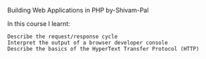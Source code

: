 Building Web Applications in PHP by-Shivam-Pal


In this course I learnt:

    Describe the request/response cycle
    Interpret the output of a browser developer console
    Describe the basics of the HyperText Transfer Protocol (HTTP)
